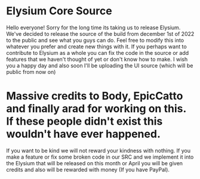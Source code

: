 # Elysium Core Source
Hello everyone! Sorry for the long time its taking us to release Elysium. We've decided to release the source of the build from december 1st of 2022 to the public and 
see what you guys can do. Feel free to modify this into whatever you prefer and create new things with it. If you perhaps want to contribute to Elysium as a whole you
can fix the code in the source or add features that we haven't thought of yet or don't know how to make. I wish you a happy day and also soon I'll be uploading the UI
source (which will be public from now on)
# Massive credits to Body, EpicCatto and finally arad for working on this. If these people didn't exist this wouldn't have ever happened.




If you want to be kind we will not reward your kindness with nothing. If you make a feature or fix some broken code in our SRC and we implement it into the Elysium that 
will be released on this month or April you will be given credits and also will be rewarded with money (If you have PayPal).
